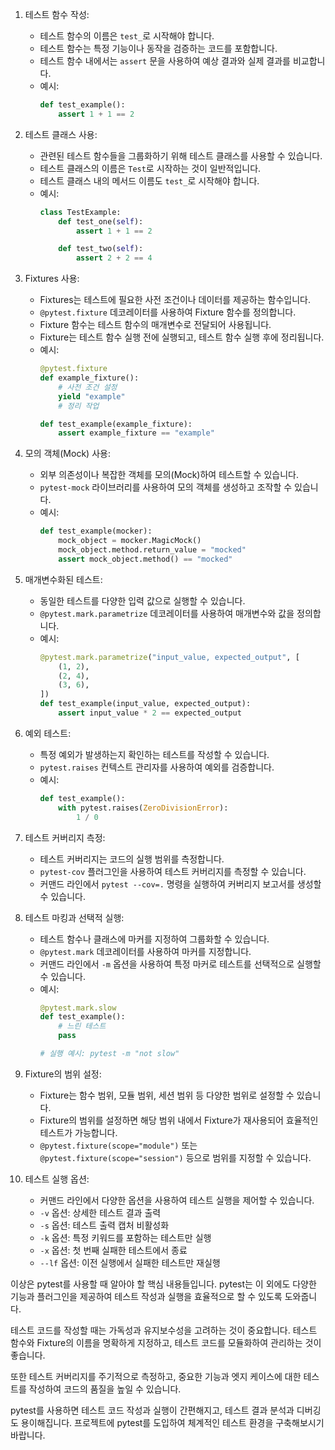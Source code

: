 1. 테스트 함수 작성:
   - 테스트 함수의 이름은 `test_`로 시작해야 합니다.
   - 테스트 함수는 특정 기능이나 동작을 검증하는 코드를 포함합니다.
   - 테스트 함수 내에서는 `assert` 문을 사용하여 예상 결과와 실제 결과를 비교합니다.
   - 예시:
     ```python
     def test_example():
         assert 1 + 1 == 2
     ```

2. 테스트 클래스 사용:
   - 관련된 테스트 함수들을 그룹화하기 위해 테스트 클래스를 사용할 수 있습니다.
   - 테스트 클래스의 이름은 `Test`로 시작하는 것이 일반적입니다.
   - 테스트 클래스 내의 메서드 이름도 `test_`로 시작해야 합니다.
   - 예시:
     ```python
     class TestExample:
         def test_one(self):
             assert 1 + 1 == 2

         def test_two(self):
             assert 2 + 2 == 4
     ```

3. Fixtures 사용:
   - Fixtures는 테스트에 필요한 사전 조건이나 데이터를 제공하는 함수입니다.
   - `@pytest.fixture` 데코레이터를 사용하여 Fixture 함수를 정의합니다.
   - Fixture 함수는 테스트 함수의 매개변수로 전달되어 사용됩니다.
   - Fixture는 테스트 함수 실행 전에 실행되고, 테스트 함수 실행 후에 정리됩니다.
   - 예시:
     ```python
     @pytest.fixture
     def example_fixture():
         # 사전 조건 설정
         yield "example"
         # 정리 작업

     def test_example(example_fixture):
         assert example_fixture == "example"
     ```

4. 모의 객체(Mock) 사용:
   - 외부 의존성이나 복잡한 객체를 모의(Mock)하여 테스트할 수 있습니다.
   - `pytest-mock` 라이브러리를 사용하여 모의 객체를 생성하고 조작할 수 있습니다.
   - 예시:
     ```python
     def test_example(mocker):
         mock_object = mocker.MagicMock()
         mock_object.method.return_value = "mocked"
         assert mock_object.method() == "mocked"
     ```

5. 매개변수화된 테스트:
   - 동일한 테스트를 다양한 입력 값으로 실행할 수 있습니다.
   - `@pytest.mark.parametrize` 데코레이터를 사용하여 매개변수와 값을 정의합니다.
   - 예시:
     ```python
     @pytest.mark.parametrize("input_value, expected_output", [
         (1, 2),
         (2, 4),
         (3, 6),
     ])
     def test_example(input_value, expected_output):
         assert input_value * 2 == expected_output
     ```

6. 예외 테스트:
   - 특정 예외가 발생하는지 확인하는 테스트를 작성할 수 있습니다.
   - `pytest.raises` 컨텍스트 관리자를 사용하여 예외를 검증합니다.
   - 예시:
     ```python
     def test_example():
         with pytest.raises(ZeroDivisionError):
             1 / 0
     ```

7. 테스트 커버리지 측정:
   - 테스트 커버리지는 코드의 실행 범위를 측정합니다.
   - `pytest-cov` 플러그인을 사용하여 테스트 커버리지를 측정할 수 있습니다.
   - 커맨드 라인에서 `pytest --cov=.` 명령을 실행하여 커버리지 보고서를 생성할 수 있습니다.

8. 테스트 마킹과 선택적 실행:
   - 테스트 함수나 클래스에 마커를 지정하여 그룹화할 수 있습니다.
   - `@pytest.mark` 데코레이터를 사용하여 마커를 지정합니다.
   - 커맨드 라인에서 `-m` 옵션을 사용하여 특정 마커로 테스트를 선택적으로 실행할 수 있습니다.
   - 예시:
     ```python
     @pytest.mark.slow
     def test_example():
         # 느린 테스트
         pass

     # 실행 예시: pytest -m "not slow"
     ```

9. Fixture의 범위 설정:
   - Fixture는 함수 범위, 모듈 범위, 세션 범위 등 다양한 범위로 설정할 수 있습니다.
   - Fixture의 범위를 설정하면 해당 범위 내에서 Fixture가 재사용되어 효율적인 테스트가 가능합니다.
   - `@pytest.fixture(scope="module")` 또는 `@pytest.fixture(scope="session")` 등으로 범위를 지정할 수 있습니다.

10. 테스트 실행 옵션:
    - 커맨드 라인에서 다양한 옵션을 사용하여 테스트 실행을 제어할 수 있습니다.
    - `-v` 옵션: 상세한 테스트 결과 출력
    - `-s` 옵션: 테스트 출력 캡처 비활성화
    - `-k` 옵션: 특정 키워드를 포함하는 테스트만 실행
    - `-x` 옵션: 첫 번째 실패한 테스트에서 종료
    - `--lf` 옵션: 이전 실행에서 실패한 테스트만 재실행

이상은 pytest를 사용할 때 알아야 할 핵심 내용들입니다. pytest는 이 외에도 다양한 기능과 플러그인을 제공하여 테스트 작성과 실행을 효율적으로 할 수 있도록 도와줍니다.

테스트 코드를 작성할 때는 가독성과 유지보수성을 고려하는 것이 중요합니다. 테스트 함수와 Fixture의 이름을 명확하게 지정하고, 테스트 코드를 모듈화하여 관리하는 것이 좋습니다.

또한 테스트 커버리지를 주기적으로 측정하고, 중요한 기능과 엣지 케이스에 대한 테스트를 작성하여 코드의 품질을 높일 수 있습니다.

pytest를 사용하면 테스트 코드 작성과 실행이 간편해지고, 테스트 결과 분석과 디버깅도 용이해집니다. 프로젝트에 pytest를 도입하여 체계적인 테스트 환경을 구축해보시기 바랍니다.